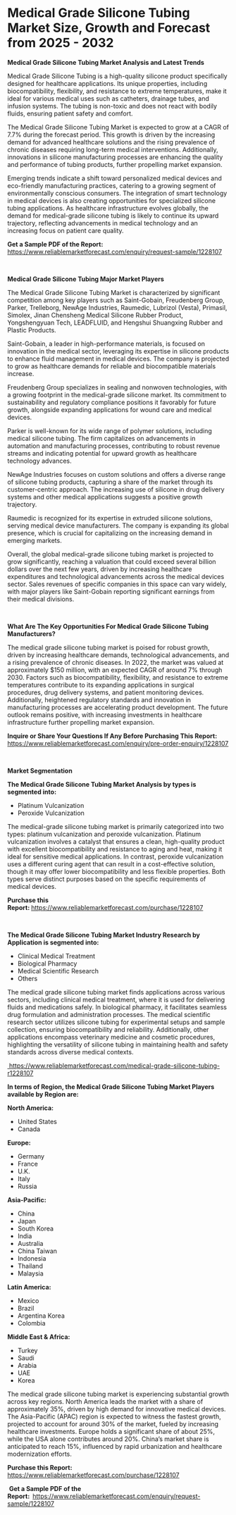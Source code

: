 <p><h1>Medical Grade Silicone Tubing Market Size, Growth and Forecast from 2025 - 2032</h1></p><p><strong>Medical Grade Silicone Tubing Market Analysis and Latest Trends</strong></p>
<p><p>Medical Grade Silicone Tubing is a high-quality silicone product specifically designed for healthcare applications. Its unique properties, including biocompatibility, flexibility, and resistance to extreme temperatures, make it ideal for various medical uses such as catheters, drainage tubes, and infusion systems. The tubing is non-toxic and does not react with bodily fluids, ensuring patient safety and comfort.</p><p>The Medical Grade Silicone Tubing Market is expected to grow at a CAGR of 7.7% during the forecast period. This growth is driven by the increasing demand for advanced healthcare solutions and the rising prevalence of chronic diseases requiring long-term medical interventions. Additionally, innovations in silicone manufacturing processes are enhancing the quality and performance of tubing products, further propelling market expansion.</p><p>Emerging trends indicate a shift toward personalized medical devices and eco-friendly manufacturing practices, catering to a growing segment of environmentally conscious consumers. The integration of smart technology in medical devices is also creating opportunities for specialized silicone tubing applications. As healthcare infrastructure evolves globally, the demand for medical-grade silicone tubing is likely to continue its upward trajectory, reflecting advancements in medical technology and an increasing focus on patient care quality.</p></p>
<p><strong>Get a Sample PDF of the Report:&nbsp;</strong> <a href="https://www.reliablemarketforecast.com/enquiry/request-sample/1228107?utm_campaign=2950&utm_medium=2&utm_source=Github&utm_content=ia&utm_term=14042025&utm_id=medical-grade-silicone-tubing">https://www.reliablemarketforecast.com/enquiry/request-sample/1228107</a></p>
<p>&nbsp;</p>
<p><strong>Medical Grade Silicone Tubing Major Market Players</strong></p>
<p><p>The Medical Grade Silicone Tubing Market is characterized by significant competition among key players such as Saint-Gobain, Freudenberg Group, Parker, Trelleborg, NewAge Industries, Raumedic, Lubrizol (Vesta), Primasil, Simolex, Jinan Chensheng Medical Silicone Rubber Product, Yongshengyuan Tech, LEADFLUID, and Hengshui Shuangxing Rubber and Plastic Products. </p><p>Saint-Gobain, a leader in high-performance materials, is focused on innovation in the medical sector, leveraging its expertise in silicone products to enhance fluid management in medical devices. The company is projected to grow as healthcare demands for reliable and biocompatible materials increase.</p><p>Freudenberg Group specializes in sealing and nonwoven technologies, with a growing footprint in the medical-grade silicone market. Its commitment to sustainability and regulatory compliance positions it favorably for future growth, alongside expanding applications for wound care and medical devices.</p><p>Parker is well-known for its wide range of polymer solutions, including medical silicone tubing. The firm capitalizes on advancements in automation and manufacturing processes, contributing to robust revenue streams and indicating potential for upward growth as healthcare technology advances.</p><p>NewAge Industries focuses on custom solutions and offers a diverse range of silicone tubing products, capturing a share of the market through its customer-centric approach. The increasing use of silicone in drug delivery systems and other medical applications suggests a positive growth trajectory.</p><p>Raumedic is recognized for its expertise in extruded silicone solutions, serving medical device manufacturers. The company is expanding its global presence, which is crucial for capitalizing on the increasing demand in emerging markets.</p><p>Overall, the global medical-grade silicone tubing market is projected to grow significantly, reaching a valuation that could exceed several billion dollars over the next few years, driven by increasing healthcare expenditures and technological advancements across the medical devices sector. Sales revenues of specific companies in this space can vary widely, with major players like Saint-Gobain reporting significant earnings from their medical divisions.</p></p>
<p>&nbsp;</p>
<p><strong>What Are The Key Opportunities For Medical Grade Silicone Tubing Manufacturers?</strong></p>
<p><p>The medical grade silicone tubing market is poised for robust growth, driven by increasing healthcare demands, technological advancements, and a rising prevalence of chronic diseases. In 2022, the market was valued at approximately $150 million, with an expected CAGR of around 7% through 2030. Factors such as biocompatibility, flexibility, and resistance to extreme temperatures contribute to its expanding applications in surgical procedures, drug delivery systems, and patient monitoring devices. Additionally, heightened regulatory standards and innovation in manufacturing processes are accelerating product development. The future outlook remains positive, with increasing investments in healthcare infrastructure further propelling market expansion.</p></p>
<p><strong>Inquire or Share Your Questions If Any Before Purchasing This Report:</strong> <a href="https://www.reliablemarketforecast.com/enquiry/pre-order-enquiry/1228107?utm_campaign=2950&utm_medium=2&utm_source=Github&utm_content=ia&utm_term=14042025&utm_id=medical-grade-silicone-tubing">https://www.reliablemarketforecast.com/enquiry/pre-order-enquiry/1228107</a></p>
<p>&nbsp;</p>
<p><strong>Market Segmentation</strong></p>
<p><strong>The Medical Grade Silicone Tubing Market Analysis by types is segmented into:</strong></p>
<p><ul><li>Platinum Vulcanization</li><li>Peroxide Vulcanization</li></ul></p>
<p><p>The medical-grade silicone tubing market is primarily categorized into two types: platinum vulcanization and peroxide vulcanization. Platinum vulcanization involves a catalyst that ensures a clean, high-quality product with excellent biocompatibility and resistance to aging and heat, making it ideal for sensitive medical applications. In contrast, peroxide vulcanization uses a different curing agent that can result in a cost-effective solution, though it may offer lower biocompatibility and less flexible properties. Both types serve distinct purposes based on the specific requirements of medical devices.</p></p>
<p><strong>Purchase this Report:&nbsp;</strong><a href="https://www.reliablemarketforecast.com/purchase/1228107?utm_campaign=2950&utm_medium=2&utm_source=Github&utm_content=ia&utm_term=14042025&utm_id=medical-grade-silicone-tubing">https://www.reliablemarketforecast.com/purchase/1228107</a></p>
<p>&nbsp;</p>
<p><strong>The Medical Grade Silicone Tubing Market Industry Research by Application is segmented into:</strong></p>
<p><ul><li>Clinical Medical Treatment</li><li>Biological Pharmacy</li><li>Medical Scientific Research</li><li>Others</li></ul></p>
<p><p>The medical grade silicone tubing market finds applications across various sectors, including clinical medical treatment, where it is used for delivering fluids and medications safely. In biological pharmacy, it facilitates seamless drug formulation and administration processes. The medical scientific research sector utilizes silicone tubing for experimental setups and sample collection, ensuring biocompatibility and reliability. Additionally, other applications encompass veterinary medicine and cosmetic procedures, highlighting the versatility of silicone tubing in maintaining health and safety standards across diverse medical contexts.</p></p>
<p><a href="https://www.reliablemarketforecast.com/medical-grade-silicone-tubing-r1228107?utm_campaign=2950&utm_medium=2&utm_source=Github&utm_content=ia&utm_term=14042025&utm_id=medical-grade-silicone-tubing">&nbsp;https://www.reliablemarketforecast.com/medical-grade-silicone-tubing-r1228107</a></p>
<p><strong>In terms of Region, the Medical Grade Silicone Tubing Market Players available by Region are:</strong></p>
<p>
    <p> <strong> North America: </strong>
        <ul>
            <li>United States</li>
            <li>Canada</li>
        </ul>
        </p> 
    <p> <strong> Europe: </strong>
        <ul>
            <li>Germany</li>
            <li>France</li>
            <li>U.K.</li>
            <li>Italy</li>
            <li>Russia</li>
        </ul>
        </p> 
    <p> <strong> Asia-Pacific: </strong>
        <ul>
            <li>China</li>
            <li>Japan</li>
            <li>South Korea</li>
            <li>India</li>
            <li>Australia</li>
            <li>China Taiwan</li>
            <li>Indonesia</li>
            <li>Thailand</li>
            <li>Malaysia</li>
        </ul>
        </p> 
    <p> <strong> Latin America: </strong>
        <ul>
            <li>Mexico</li>
            <li>Brazil</li>
            <li>Argentina Korea</li>
            <li>Colombia</li>
        </ul>
        </p> 
    <p> <strong> Middle East & Africa: </strong>
        <ul>
            <li>Turkey</li>
            <li>Saudi</li>
            <li>Arabia</li>
            <li>UAE</li>
            <li>Korea</li>
        </ul>
    </p>
    </p>
<p><p>The medical grade silicone tubing market is experiencing substantial growth across key regions. North America leads the market with a share of approximately 35%, driven by high demand for innovative medical devices. The Asia-Pacific (APAC) region is expected to witness the fastest growth, projected to account for around 30% of the market, fueled by increasing healthcare investments. Europe holds a significant share of about 25%, while the USA alone contributes around 20%. China’s market share is anticipated to reach 15%, influenced by rapid urbanization and healthcare modernization efforts.</p></p>
<p><strong>Purchase this Report: </strong><a href="https://www.reliablemarketforecast.com/purchase/1228107?utm_campaign=2950&utm_medium=2&utm_source=Github&utm_content=ia&utm_term=14042025&utm_id=medical-grade-silicone-tubing">https://www.reliablemarketforecast.com/purchase/1228107</a></p>
<p>&nbsp;<strong>Get a Sample PDF of the Report:&nbsp;&nbsp;</strong><a href="https://www.reliablemarketforecast.com/enquiry/request-sample/1228107?utm_campaign=2950&utm_medium=2&utm_source=Github&utm_content=ia&utm_term=14042025&utm_id=medical-grade-silicone-tubing">https://www.reliablemarketforecast.com/enquiry/request-sample/1228107</a></p>
<p><strong></strong></p>
<p><p></p><p></p><p></p></p>
